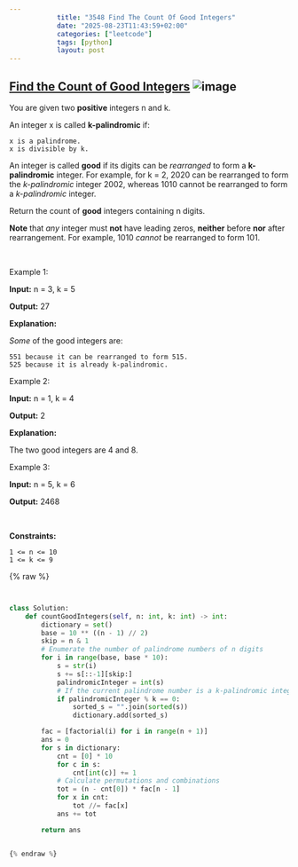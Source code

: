 ```yaml
---
            title: "3548 Find The Count Of Good Integers"
            date: "2025-08-23T11:43:59+02:00"
            categories: ["leetcode"]
            tags: [python]
            layout: post
---
```

            
## [Find the Count of Good Integers](https://leetcode.com/problems/find-the-count-of-good-integers) ![image](https://img.shields.io/badge/Difficulty-Hard-red)

You are given two **positive** integers n and k.

An integer x is called **k-palindromic** if:

	x is a palindrome.
	x is divisible by k.

An integer is called **good** if its digits can be *rearranged* to form a **k-palindromic** integer. For example, for k = 2, 2020 can be rearranged to form the *k-palindromic* integer 2002, whereas 1010 cannot be rearranged to form a *k-palindromic* integer.

Return the count of **good** integers containing n digits.

**Note** that *any* integer must **not** have leading zeros, **neither** before **nor** after rearrangement. For example, 1010 *cannot* be rearranged to form 101.

 

Example 1:

**Input:** n = 3, k = 5

**Output:** 27

**Explanation:**

*Some* of the good integers are:

	551 because it can be rearranged to form 515.
	525 because it is already k-palindromic.

Example 2:

**Input:** n = 1, k = 4

**Output:** 2

**Explanation:**

The two good integers are 4 and 8.

Example 3:

**Input:** n = 5, k = 6

**Output:** 2468

 

**Constraints:**

	1 <= n <= 10
	1 <= k <= 9

{% raw %}


```python


class Solution:
    def countGoodIntegers(self, n: int, k: int) -> int:
        dictionary = set()
        base = 10 ** ((n - 1) // 2)
        skip = n & 1
        # Enumerate the number of palindrome numbers of n digits
        for i in range(base, base * 10):
            s = str(i)
            s += s[::-1][skip:]
            palindromicInteger = int(s)
            # If the current palindrome number is a k-palindromic integer
            if palindromicInteger % k == 0:
                sorted_s = "".join(sorted(s))
                dictionary.add(sorted_s)

        fac = [factorial(i) for i in range(n + 1)]
        ans = 0
        for s in dictionary:
            cnt = [0] * 10
            for c in s:
                cnt[int(c)] += 1
            # Calculate permutations and combinations
            tot = (n - cnt[0]) * fac[n - 1]
            for x in cnt:
                tot //= fac[x]
            ans += tot

        return ans


{% endraw %}
```
